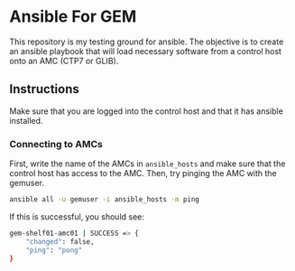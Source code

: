 # Ansible For GEM

This repository is my testing ground for ansible. The objective is to create an ansible playbook that will load necessary software from a control host onto an AMC (CTP7 or GLIB).

## Instructions

Make sure that you are logged into the control host and that it has ansible installed.

### Connecting to AMCs

First, write the name of the AMCs in `ansible_hosts` and make sure that the control host has access to the AMC. Then, try pinging the AMC with the gemuser.

```bash
ansible all -u gemuser -i ansible_hosts -m ping
```

If this is successful, you should see:

```bash
gem-shelf01-amc01 | SUCCESS => {
    "changed": false, 
    "ping": "pong"
}
```


